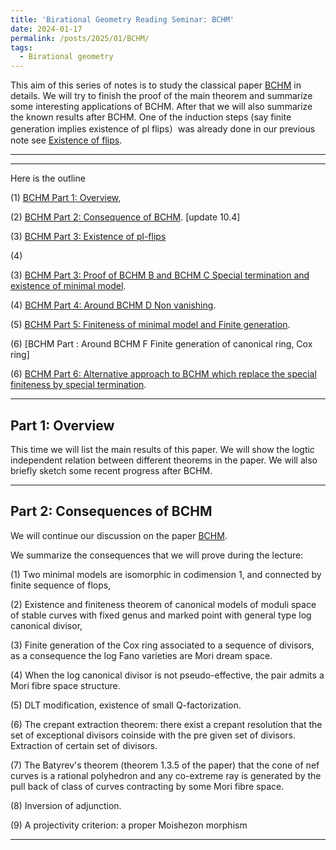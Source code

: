 ```yaml
---
title: 'Birational Geometry Reading Seminar: BCHM'
date: 2024-01-17
permalink: /posts/2025/01/BCHM/
tags:
  - Birational geometry
---
```



This aim of this series of notes is to study the classical paper [BCHM](https://www.ams.org/journals/jams/2010-23-02/S0894-0347-09-00649-3/S0894-0347-09-00649-3.pdf) in details. We will try to finish the proof of the main theorem and summarize some interesting applications of BCHM. After that we will also summarize the known results after BCHM. One of the induction steps (say finite generation implies existence of pl flips）was already done in our previous note see [Existence of flips](https://yilimath.github.io/posts/2024/08/Existence-of-flips/). 



---
---

Here is the outline

(1) [BCHM Part 1: Overview](https://yilimath.github.io/files/Birational/BCHM/BCHM1.pdf),


(2) [BCHM Part 2: Consequence of BCHM](https://yilimath.github.io/files/Birational/BCHM/BCHM2.pdf). [update 10.4]

(3) [BCHM Part 3: Existence of pl-flips]()

(4) 

(3) [BCHM Part 3: Proof of BCHM B and BCHM C Special termination and existence of minimal model](https://yilimath.github.io/files/Birational/BCHM/BCHM3.pdf).

(4) [BCHM Part 4: Around BCHM D Non vanishing](https://yilimath.github.io/files/Birational/BCHM/BCHM4.pdf).

(5) [BCHM Part 5: Finiteness of minimal model and Finite generation](https://yilimath.github.io/files/Birational/BCHM/BCHM4.pdf).

(6) [BCHM Part : Around BCHM F Finite generation of canonical ring, Cox ring]

(6) [BCHM Part 6: Alternative approach to BCHM which replace the special finiteness by special termination]().


---
## Part 1: Overview 

This time we will list the main results of this paper. We will show the logtic independent relation between different theorems in the paper. We will also briefly sketch some recent progress after BCHM.



----

## Part 2: Consequences of BCHM

We will continue our discussion on the paper [BCHM](https://www.ams.org/journals/jams/2010-23-02/S0894-0347-09-00649-3/S0894-0347-09-00649-3.pdf). 


We summarize the consequences that we will prove during the lecture:

(1) Two minimal models are isomorphic in codimension 1, and connected by finite sequence of flops,

(2) Existence and finiteness theorem of canonical models of moduli space of stable curves with fixed genus and marked point with general type log canonical divisor,

(3) Finite generation of the Cox ring associated to a sequence of divisors, as a consequence the log Fano varieties are Mori dream space.

(4) When the log canonical divisor is not pseudo-effective, the pair admits a Mori fibre space structure.

(5) DLT modification, existence of small Q-factorization.

(6) The crepant extraction theorem: there exist a crepant resolution that the set of exceptional divisors coinside with the pre given set of divisors. Extraction of certain set of divisors.

(7) The Batyrev's theorem (theorem 1.3.5 of the paper) that the cone of nef curves is a rational polyhedron and any co-extreme ray is generated by the pull back of class of curves contracting by some Mori fibre space.

(8) Inversion of adjunction.

(9) A projectivity criterion: a proper Moishezon morphism



----
